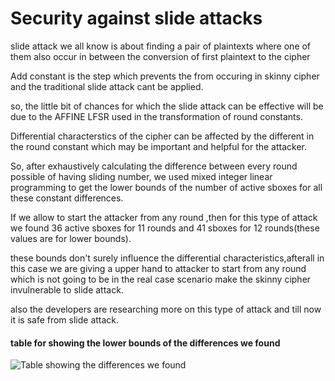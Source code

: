# Security against slide attacks

slide attack we all know is about finding a pair of plaintexts where one of them also occur in between the conversion of first plaintext to the cipher <br />

Add constant is the step which prevents the from occuring in skinny cipher and the traditional slide attack cant be applied.

so, the little bit of chances for which the slide attack can be effective will be due to the AFFINE LFSR used in  the transformation of round constants.<br />

Differential characterstics of the cipher can be affected by the different in the round constant which may be important and helpful for the attacker.

So, after exhaustively calculating the difference between every round possible of having sliding number, we used mixed integer linear programming to get the lower bounds of the number of active sboxes for all these constant differences.<br />

If we allow to start the attacker from any round ,then for this type of attack we found 36 active sboxes for 11 rounds and 41 sboxes for 12 rounds(these values are for lower bounds).<br />

these bounds don't surely influence the differential characteristics,afterall in this case we are giving a upper hand to attacker to start from any round which is not going to be in the real case scenario make the skinny cipher invulnerable to slide attack. 

also the developers are researching more on this type of attack and till now it is safe from slide attack.

#### table for showing the lower bounds of the differences we found 
![Table showing the differences we found](../../images/differencestable.jpg)
